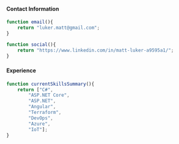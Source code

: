 
#### Contact Information　

```js
function email(){
	return "luker.matt@gmail.com";
}

function social(){
	return "https://www.linkedin.com/in/matt-luker-a9595a1/";
}
```

#### Experience　

```js
function currentSkillsSummary(){
	return ["C#",
		"ASP.NET Core",
		"ASP.NET",
		"Angular",
		"Terraform",
		"DevOps",
		"Azure",
		"IoT"];
}
```
